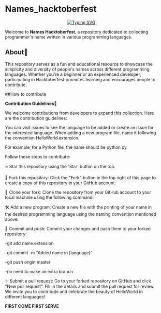 # Names_hacktoberfest

<p align="center">
 <a href="https://git.io/typing-svg"><img src="https://readme-typing-svg.herokuapp.com?font=Fira+Code&pause=1000&width=435&lines=Names_Hacktoberfest" alt="Typing SVG" /></a>
</p>

Welcome to **Names Hacktoberfest**, a repository dedicated to collecting programmer's name  written in various programming languages.

## About📖

This repository serves as a fun and educational resource to showcase the simplicity and diversity of  people's names  across different programming languages.
Whether you're a beginner or an experienced developer, participating in Hacktoberfest promotes  learning and encourages people to contribute. 

##How to contribute

**Contribution Guidelines**👮

We welcome contributions from developers to expand this collection. Here are the contribution guidelines:

You can visit issues to see the language to be added or create an issue for the interested language.
When adding a new program file,  name it following the convention HelloWorld.extension.

For example, for a Python  file, the name should be python.py

Follow these steps to contribute:

⭐️ Star this repository using the 'Star' button on the top.

🍴 Fork this repository: Click the "Fork" button in the top right of this page to create a copy of this repository in your GitHub account.

🧪 Clone your fork: Clone the repository from your GitHub account to your local machine using the following command:

🛠 Add a new program: Create a new file with the printing of your name  in the desired programming language using the naming convention mentioned above.

🚀 Commit and push: Commit your changes and push them to your forked repository:

-git add name.extension

-git commit -m "Added name  in [language]"

-git push origin master

-no need to make an extra branch 


✨ Submit a pull request: Go to your forked repository on GitHub and click "New pull request". Fill in the details and submit the pull request for review.
We invite you to contribute and celebrate the beauty of HelloWorld in different languages!

**FIRST COME FIRST SERVE**

